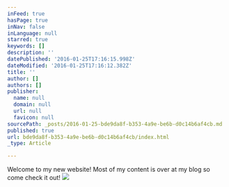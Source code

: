 ```yaml
---
inFeed: true
hasPage: true
inNav: false
inLanguage: null
starred: true
keywords: []
description: ''
datePublished: '2016-01-25T17:16:15.998Z'
dateModified: '2016-01-25T17:16:12.382Z'
title: ''
author: []
authors: []
publisher:
  name: null
  domain: null
  url: null
  favicon: null
sourcePath: _posts/2016-01-25-bde9da8f-b353-4a9e-be6b-d0c14b6af4cb.md
published: true
url: bde9da8f-b353-4a9e-be6b-d0c14b6af4cb/index.html
_type: Article

---
```

Welcome to my new website! Most of my content is over at my blog so come check it out!
![](https://the-grid-user-content.s3-us-west-2.amazonaws.com/111d7a2f-9351-4049-bcb4-bc7588b69fd6.jpg)